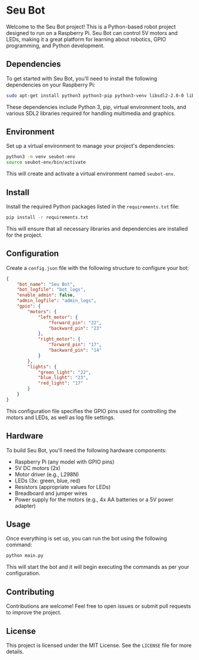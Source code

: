 # Seu Bot

Welcome to the Seu Bot project! This is a Python-based robot project designed to run on a Raspberry Pi. Seu Bot can control 5V motors and LEDs, making it a great platform for learning about robotics, GPIO programming, and Python development.

## Dependencies

To get started with Seu Bot, you'll need to install the following dependencies on your Raspberry Pi:

```sh
sudo apt-get install python3 python3-pip python3-venv libsdl2-2.0-0 libsdl2-dev libsdl2-mixer-2.0-0 libsdl2-image-2.0-0 libsdl2-ttf-2.0-0
```

These dependencies include Python 3, pip, virtual environment tools, and various SDL2 libraries required for handling multimedia and graphics.

## Environment

Set up a virtual environment to manage your project's dependencies:

```sh
python3 -m venv seubot-env
source seubot-env/bin/activate
```

This will create and activate a virtual environment named `seubot-env`.

## Install

Install the required Python packages listed in the `requirements.txt` file:

```sh
pip install -r requirements.txt
```

This will ensure that all necessary libraries and dependencies are installed for the project.

## Configuration

Create a `config.json` file with the following structure to configure your bot:

```json
{
    "bot_name": "Seu Bot",
    "bot_logfile": "bot_logs",
    "enable_admin": false,
    "admin_logfile": "admin_logs",
    "gpio": {
        "motors": {
            "left_motor": {
                "forward_pin": "22",
                "backward_pin": "23"
            },
            "right_motor": {
                "forward_pin": "17",
                "backward_pin": "14"
            }
        },
        "lights": {
            "green_light": "22",
            "blue_light": "23",
            "red_light": "17"
        }
    }
}
```

This configuration file specifies the GPIO pins used for controlling the motors and LEDs, as well as log file settings.

## Hardware

To build Seu Bot, you'll need the following hardware components:

- Raspberry Pi (any model with GPIO pins)
- 5V DC motors (2x)
- Motor driver (e.g., L298N)
- LEDs (3x: green, blue, red)
- Resistors (appropriate values for LEDs)
- Breadboard and jumper wires
- Power supply for the motors (e.g., 4x AA batteries or a 5V power adapter)

## Usage

Once everything is set up, you can run the bot using the following command:

```sh
python main.py
```

This will start the bot and it will begin executing the commands as per your configuration.

## Contributing

Contributions are welcome! Feel free to open issues or submit pull requests to improve the project.

## License

This project is licensed under the MIT License. See the `LICENSE` file for more details.